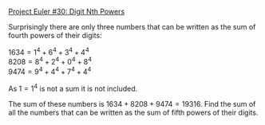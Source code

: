 [Project Euler #30: Digit Nth Powers](https://www.hackerrank.com/contests/projecteuler/challenges/euler030/problem)

Surprisingly there are only three numbers that can be written as the sum of fourth powers of their digits:

$1634 = 1^4 + 6^4 + 3^4 + 4^4$ <br>
$8208 = 8^4 + 2^4 + 0^4 + 8^4$ <br>
$9474 = 9^4 + 4^4 + 7^4 + 4^4$ <br>

As $1 = 1^4$ is not a sum it is not included.

The sum of these numbers is $1634 + 8208 + 9474 = 19316$.
Find the sum of all the numbers that can be written as the sum of fifth powers of their digits.